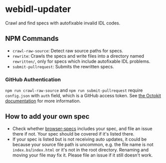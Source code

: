 # webidl-updater
Crawl and find specs with autofixable invalid IDL codes.

## NPM Commands

* `crawl-raw-source`: Detect raw source paths for specs.
* `rewrite`: Crawls the specs and write files into a directory named
`rewritten/`, only for specs which include autofixable IDL problems.
* `submit-pullrequest`: Submits the rewritten specs.

### GitHub Authentication

`npm run crawl-raw-source` and `npm run submit-pullrequest` require
`config.json` with `auth` field, which is a GitHub access token. See
[the Octokit documentation](https://octokit.github.io/rest.js/v18#authentication)
for more information.

## How to add your own spec

* Check whether [browser-specs](https://github.com/w3c/browser-specs/blob/HEAD/specs.json)
includes your spec, and file an issue there if not. Your spec should
be covered if it's listed there.
* If your spec is listed but is not receiving auto updates, it could
be because your source file path is uncommon, e.g. the file name is
not `index.bs`/`index.html` or it's not in the root directory.
Renaming and moving your file may fix it. Please file an issue if it
still doesn't work.
